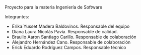 Proyecto para la materia Ingeniería de Software

Integrantes:
- Erika Yusset Madera Baldovinos. Responsable del equipo
- Diana Laura Nicolás Pavía. Responsable de calidad.
- Braulio Aaron Santiago Carillo. Responsable de colaboración
- Alejandro Hernández Cano. Responsable de colaboración
- Erick Eduardo Rodríguez Campos. Responsable técnico
